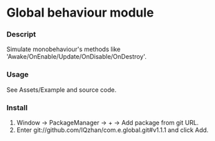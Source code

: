 # Global behaviour module
### Descript
Simulate monobehaviour's methods like 'Awake/OnEnable/Update/OnDisable/OnDestroy'.
### Usage
See Assets/Example and source code.
### Install
1. Window -> PackageManager -> + -> Add package from git URL.
2. Enter git://github.com/IQzhan/com.e.global.git#v1.1.1 and click Add.